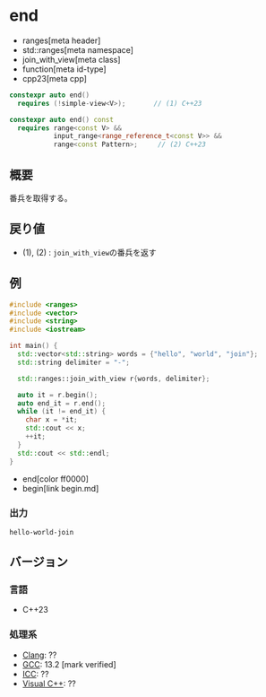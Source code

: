 # end
* ranges[meta header]
* std::ranges[meta namespace]
* join_with_view[meta class]
* function[meta id-type]
* cpp23[meta cpp]

```cpp
constexpr auto end()
  requires (!simple-view<V>);       // (1) C++23

constexpr auto end() const
  requires range<const V> &&
           input_range<range_reference_t<const V>> &&
           range<const Pattern>;     // (2) C++23
```

## 概要
番兵を取得する。

## 戻り値
- (1), (2) : `join_with_view`の番兵を返す

## 例

```cpp example
#include <ranges>
#include <vector>
#include <string>
#include <iostream>

int main() {
  std::vector<std::string> words = {"hello", "world", "join"};
  std::string delimiter = "-";

  std::ranges::join_with_view r{words, delimiter};

  auto it = r.begin();
  auto end_it = r.end();
  while (it != end_it) {
    char x = *it;
    std::cout << x;
    ++it;
  }
  std::cout << std::endl;
}
```
* end[color ff0000]
* begin[link begin.md]

### 出力

```
hello-world-join
```

## バージョン
### 言語
- C++23

### 処理系
- [Clang](/implementation.md#clang): ??
- [GCC](/implementation.md#gcc): 13.2 [mark verified]
- [ICC](/implementation.md#icc): ??
- [Visual C++](/implementation.md#visual_cpp): ??